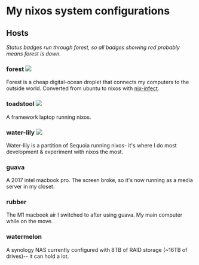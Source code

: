 # My nixos system configurations

## Hosts

_Status badges run through forest, so all badges showing red probably means forest is down._

### forest <img src="https://img.shields.io/website?label=forest&up_color=green&up_message=online&url=https%3A%2F%2Fforest.maxwofford.com%2Fstatus%2Fforest">

Forest is a cheap digital-ocean droplet that connects my computers to the outside world. Converted from ubuntu to nixos with [nix-infect](https://github.com/elitak/nixos-infect/blob/master/nixos-infect).

### toadstool <img src="https://img.shields.io/website?label=toadstool&up_color=green&up_message=online&url=https%3A%2F%2Fforest.maxwofford.com%2Fstatus%2Ftoadstool">

A framework laptop running nixos.

### water-lily <img src="https://img.shields.io/website?label=water-lily&up_color=green&up_message=online&url=https%3A%2F%2Fforest.maxwofford.com%2Fstatus%2Fwater-lily">

Water-lily is a partition of Sequoia running nixos- it's where I do most development & experiment with nixos the most.

### guava

A 2017 intel macbook pro. The screen broke, so it's now running as a media server in my closet.

### rubber

The M1 macbook air I switched to after using guava. My main computer while on the move.

### watermelon

A synology NAS currently configured with 8TB of RAID storage (~16TB of drives)-- it can hold a lot.
